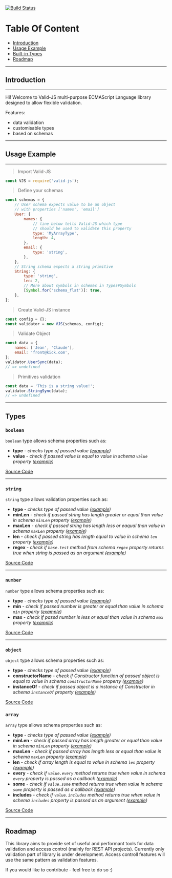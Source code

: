 [![Build Status](https://travis-ci.org/krnik/valid-js.svg?branch=master)](https://travis-ci.org/krnik/valid-js)
# Table Of Content
- [Introduction](#introduction)
- [Usage Example](#usage-example)
- [Built-in Types](#types)
- [Roadmap](#roadmap)
***
## Introduction
***
Hi! Welcome to Valid-JS multi-purpose ECMAScript Language library designed to allow flexible validation.

Features:
- data validation
- customisable types
- based on schemas
<!-- - access controll -->
***
## Usage Example
***
> Import Valid-JS
```javascript
const VJS = require('valid-js');
```
> Define your schemas
```javascript
const schemas = {
    // User schema expects value to be an object
    // with properties ['names', 'email']
    User: {
        names: {
            // line below tells Valid-JS which type
            // should be used to validate this property
            type: 'MyArrayType',
            length: 4,
        },
        email: {
            type: 'string',
        },
    },
    // String schema expects a string primitive
    String: {
        type: 'string',
        len: 2,
        // More about symbols in schemas in Types#Symbols
        [Symbol.for('schema_flat')]: true,
    },
};
```
> Create Valid-JS instance
```javascript
const config = {};
const validator = new VJS(schemas, config);
```
> Validate Object
```javascript
const data = {
    names: ['Jean', 'Claude'],
    email: 'front@kick.com',
};
validator.UserSync(data);
// => undefined
```
> Primitives validation
```javascript
const data = 'This is a string value!';
validator.StringSync(data);
// => undefined
```
***
## Types
### **`boolean`**
`boolean` type allows schema properties such as:
- **type** - *checks type of passed value ([example](../../wiki/Types-examples#boolean-type-example))*
- **value** - *check if passed value is equal to value in schema `value` property ([example](../../wiki/Types-examples#boolean-value-example))*

[Source Code](src/types/Boolean.ts)
***
### **`string`**
`string` type allows validation properties such as:
- **type** - *checks type of passed value ([example](../../wiki/Types-examples#string-type-example))*
- **minLen** - *check if passed string has length greater or equal than value in schema `minLen` property ([example](../../wiki/Types-examples#string-minLen-example))*
- **maxLen** - *check if passed string has length less or eaqual than value in schema `maxLen` property ([example](../../wiki/Types-examples#string-maxLen-example))*
- **len** - *check if passed string has length equal to value in schema `len` property ([example](../../wiki/Types-examples#string-len-example))*
- **regex** - *check if `base.test` method from schema `regex` property returns true when string is passed as an argument ([example](../../wiki/Types-examples#string-regex-example))*

[Source Code](src/types/String.ts)
***
### **`number`**
`number` type allows schema properties such as:
- **type** - *checks type of passed value ([example](../../wiki/Types-examples#number-type-example))*
- **min** - *check if passed number is greater or equal than value in schema `min` property ([example](../../wiki/Types-examples#number-min-example))*
- **max** - *check if passd number is less or equal than value in schema `max` property ([example](../../wiki/Types-examples#number-max-example))*

[Source Code](src/types/Number.ts)
***
### **`object`**
`object` type allows schema properties such as:
- **type** - *checks type of passed value ([example](../../wiki/Types-examples#object-type-example))*
- **constructorName** - *check if Constructor function of passed object is equal to value in schema `constructorName` property ([example](../../wiki/Types-examples#object-constructorName-example))*
- **instanceOf** - *check if passed object is a instance of Constructor in schema `instanceOf` property ([example](../../wiki/Types-examples#object-instanceOf-example))*

[Source Code](src/types/Object.ts)
### **`array`**
`array` type allows schema properties such as:
- **type** - *checks type of passed value ([example](../../wiki/Types-examples#array-type-example))*
- **minLen** - *check if passed array has length greater or equal than value in schema `minLen` property ([example](../../wiki/Types-examples#array-minLen-example))*
- **maxLen** - *check if passed array has length less or equal than value in schema `maxLen` property ([example](../../wiki/Types-examples#array-maxLen-example))*
- **len** - *check if array length is equal to value in schema `len` property ([example](../../wiki/Types-examples#array-len-example))*
- **every** - *check if `value.every` method returns true when value in schema `every` property is passed as a callback ([example](../../wiki/Types-examples#array-every-example))*
- **some** - *check if `value.some` method returns true when value in schema `some` property is passed as a callback ([example](../../wiki/Types-examples#array-some-example))*
- **includes** - *check if `value.includes` method returns true when value in schema `includes` property is passed as an argument ([example](../../wiki/Types-examples#array-includes-example))*

[Source Code](src/types/Array.ts)
***
## Roadmap
This library aims to provide set of useful and performant tools for data validation and access control (mainly for REST API projects).
Currently only validation part of library is under development. Access controll features will use the same pattern as validation features.

If you would like to contribute - feel free to do so :)
